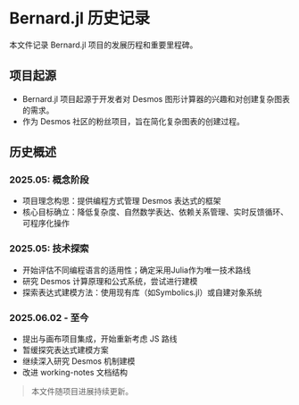 # Bernard.jl 历史记录

本文件记录 Bernard.jl 项目的发展历程和重要里程碑。

## 项目起源

- Bernard.jl 项目起源于开发者对 Desmos 图形计算器的兴趣和对创建复杂图表的需求。
- 作为 Desmos 社区的粉丝项目，旨在简化复杂图表的创建过程。

## 历史概述

### 2025.05: 概念阶段
- 项目理念构思：提供编程方式管理 Desmos 表达式的框架
- 核心目标确立：降低复杂度、自然数学表达、依赖关系管理、实时反馈循环、可程序化操作

### 2025.05: 技术探索
- 开始评估不同编程语言的适用性；确定采用Julia作为唯一技术路线
- 研究 Desmos 计算原理和公式系统，尝试进行建模
- 探索表达式建模方法：使用现有库（如Symbolics.jl）或自建对象系统

### 2025.06.02 - 至今
- 提出与画布项目集成，开始重新考虑 JS 路线
- 暂缓探究表达式建模方案
- 继续深入研究 Desmos 机制建模
- 改进 working-notes 文档结构


> 本文件随项目进展持续更新。 